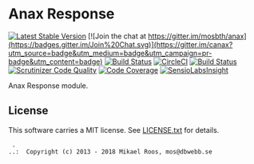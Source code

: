 Anax Response
==================================

[![Latest Stable Version](https://poser.pugx.org/anax/response/v/stable)](https://packagist.org/packages/anax/response)
[![Join the chat at https://gitter.im/mosbth/anax](https://badges.gitter.im/Join%20Chat.svg)](https://gitter.im/canax?utm_source=badge&utm_medium=badge&utm_campaign=pr-badge&utm_content=badge)
[![Build Status](https://travis-ci.org/canax/response.svg?branch=master)](https://travis-ci.org/canax/response)
[![CircleCI](https://circleci.com/gh/canax/response.svg?style=svg)](https://circleci.com/gh/canax/response)
[![Build Status](https://scrutinizer-ci.com/g/canax/response/badges/build.png?b=master)](https://scrutinizer-ci.com/g/canax/response/build-status/master)
[![Scrutinizer Code Quality](https://scrutinizer-ci.com/g/canax/response/badges/quality-score.png?b=master)](https://scrutinizer-ci.com/g/canax/response/?branch=master)
[![Code Coverage](https://scrutinizer-ci.com/g/canax/response/badges/coverage.png?b=master)](https://scrutinizer-ci.com/g/canax/response/?branch=master)
[![SensioLabsInsight](https://insight.sensiolabs.com/projects/eeb9a3c9-f094-41db-9633-1197e2e8e43e/mini.png)](https://insight.sensiolabs.com/projects/eeb9a3c9-f094-41db-9633-1197e2e8e43e)

Anax Response module.



License
------------------

This software carries a MIT license. See [LICENSE.txt](LICENSE.txt) for details.



```
 .  
..:  Copyright (c) 2013 - 2018 Mikael Roos, mos@dbwebb.se
```
